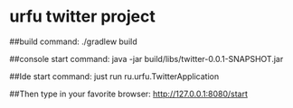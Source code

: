 # urfu twitter project

##build command:
./gradlew build

##console start command:
java -jar build/libs/twitter-0.0.1-SNAPSHOT.jar

##Ide start command:
just run ru.urfu.TwitterApplication

##Then type in your favorite browser:
http://127.0.0.1:8080/start